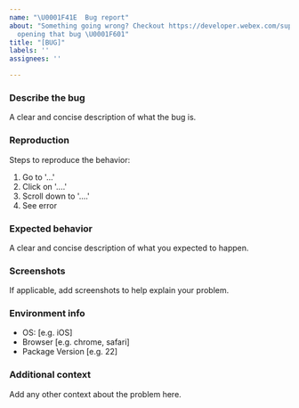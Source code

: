 ```yaml
---
name: "\U0001F41E  Bug report"
about: "Something going wrong? Checkout https://developer.webex.com/support before
  opening that bug \U0001F601"
title: "[BUG]"
labels: ''
assignees: ''

---
```


<!--
Thanks for taking the time to let us know something's up! 🤍

Please - do not - remove this template.
Please - do not - skip or remove parts of this template.
Or your issue may be closed.

💻  Need help or support? Don't open an issue!
Head to https://developer.webex.com/support

💡 There's something missing you'd like to see? Don't open an issue!
Go to https://ciscocollaboration.aha.io/ to let us know about your use case.
-->

### Describe the bug
A clear and concise description of what the bug is.

### Reproduction
Steps to reproduce the behavior:
1. Go to '...'
2. Click on '....'
3. Scroll down to '....'
4. See error

### Expected behavior
A clear and concise description of what you expected to happen.

### Screenshots
If applicable, add screenshots to help explain your problem.

### Environment info
 - OS: [e.g. iOS]
 - Browser [e.g. chrome, safari]
 - Package Version [e.g. 22]

### Additional context
Add any other context about the problem here.
